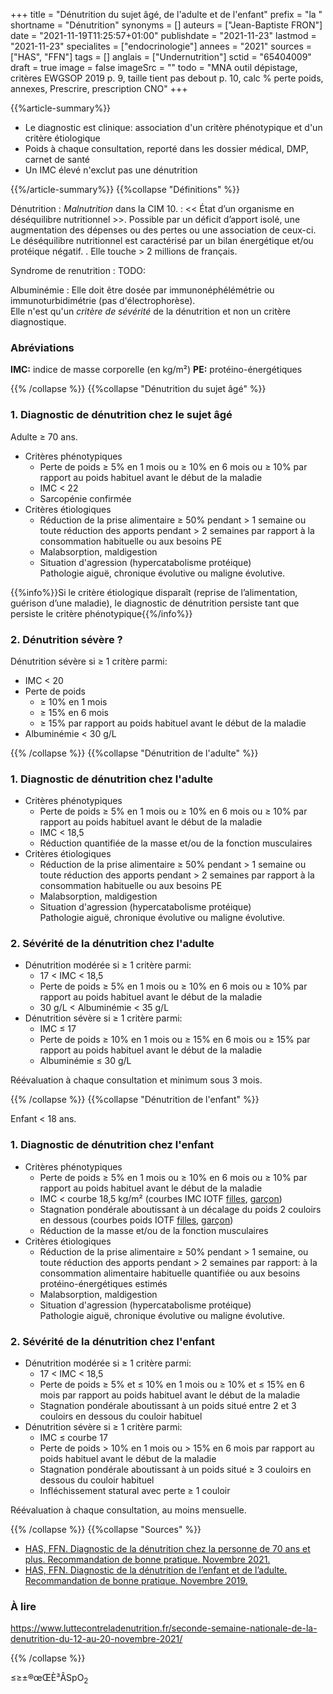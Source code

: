 +++
title = "Dénutrition du sujet âgé, de l'adulte et de l'enfant"
prefix = "la "
shortname = "Dénutrition"
synonyms = []
auteurs = ["Jean-Baptiste FRON"]
date = "2021-11-19T11:25:57+01:00"
publishdate = "2021-11-23"
lastmod = "2021-11-23"
specialites = ["endocrinologie"]
annees = "2021"
sources = ["HAS", "FFN"]
tags = []
anglais = ["Undernutrition"]
sctid = "65404009"
draft = true
image = false
imageSrc = ""
todo = "MNA outil dépistage, critères EWGSOP 2019 p. 9, taille tient pas debout p. 10, calc % perte poids, annexes, Prescrire, prescription CNO"
+++

{{%article-summary%}}

- Le diagnostic est clinique: association d'un critère phénotypique et d'un critère étiologique
- Poids à chaque consultation, reporté dans les dossier médical, DMP, carnet de santé
- Un IMC élevé n'exclut pas une dénutrition

{{%/article-summary%}}
{{%collapse "Définitions" %}}

Dénutrition
: *Malnutrition* dans la CIM 10.
: << État d’un organisme en déséquilibre nutritionnel >>. Possible par un déficit d’apport isolé, une augmentation des dépenses ou des
pertes ou une association de ceux-ci.  
Le déséquilibre nutritionnel est caractérisé par un bilan énergétique et/ou protéique négatif.
. Elle touche > 2 millions de français.

Syndrome de renutrition
: TODO:

Albuminémie
: Elle doit être dosée par immunonéphélémétrie ou immunoturbidimétrie (pas d'électrophorèse).  
Elle n'est qu'un *critère de sévérité* de la dénutrition et non un critère diagnostique.

### Abréviations

**IMC:** indice de masse corporelle (en kg/m²)
**PE:** protéino-énergétiques

{{% /collapse %}}
{{%collapse "Dénutrition du sujet âgé" %}}

### 1. Diagnostic de dénutrition chez le sujet âgé

Adulte ≥ 70 ans.

- Critères phénotypiques
  - Perte de poids ≥ 5% en 1 mois ou ≥ 10% en 6 mois ou ≥ 10% par rapport au poids habituel avant le début de la maladie
  - IMC < 22
  - Sarcopénie confirmée
- Critères étiologiques
  - Réduction de la prise alimentaire ≥ 50% pendant > 1 semaine ou toute réduction des apports pendant > 2 semaines par rapport à la consommation habituelle ou aux besoins PE
  - Malabsorption, maldigestion
  - Situation d'agression (hypercatabolisme protéique)  
  Pathologie aiguë, chronique évolutive ou maligne évolutive.

{{%info%}}Si le critère étiologique disparaît (reprise de l’alimentation, guérison d’une maladie), le diagnostic de dénutrition persiste tant que persiste le critère phénotypique{{%/info%}}

### 2. Dénutrition sévère ?

Dénutrition sévère si ≥ 1 critère parmi:

- IMC < 20
- Perte de poids
  - ≥ 10% en 1 mois
  - ≥ 15% en 6 mois
  - ≥ 15% par rapport au poids habituel avant le début de la maladie
- Albuminémie < 30 g/L

{{% /collapse %}}
{{%collapse "Dénutrition de l'adulte" %}}

### 1. Diagnostic de dénutrition chez l'adulte

- Critères phénotypiques
  - Perte de poids ≥ 5% en 1 mois ou ≥ 10% en 6 mois ou ≥ 10% par rapport au poids habituel avant le début de la maladie
  - IMC < 18,5
  - Réduction quantifiée de la masse et/ou de la fonction musculaires
- Critères étiologiques
  - Réduction de la prise alimentaire ≥ 50% pendant > 1 semaine ou toute réduction des apports pendant > 2 semaines par rapport à la consommation habituelle ou aux besoins PE
  - Malabsorption, maldigestion
  - Situation d'agression (hypercatabolisme protéique)  
  Pathologie aiguë, chronique évolutive ou maligne évolutive.

### 2. Sévérité de la dénutrition chez l'adulte

- Dénutrition modérée si ≥ 1 critère parmi:
  - 17 < IMC < 18,5
  - Perte de poids ≥ 5% en 1 mois ou ≥ 10% en 6 mois ou ≥ 10% par rapport au poids habituel avant le début de la maladie
  - 30 g/L < Albuminémie < 35 g/L
- Dénutrition sévère si ≥ 1 critère parmi:
  - IMC ≤ 17
  - Perte de poids ≥ 10% en 1 mois ou ≥ 15% en 6 mois ou ≥ 15% par rapport au poids habituel avant le début de la maladie
  - Albuminémie ≤ 30 g/L

Réévaluation à chaque consultation et minimum sous 3 mois.

{{% /collapse %}}
{{%collapse "Dénutrition de l'enfant" %}}

Enfant < 18 ans.

### 1. Diagnostic de dénutrition chez l'enfant

- Critères phénotypiques
  - Perte de poids ≥ 5% en 1 mois ou ≥ 10% en 6 mois ou ≥ 10% par rapport au poids habituel avant le début de la maladie
  - IMC < courbe 18,5 kg/m² (courbes IMC IOTF [filles](https://cress-umr1153.fr/wp-content/uploads/2018/03/Courbes-IMC-filles-1-18-ans-AFPA-CRESS-Inserm-CGM-2018.pdf), [garçon](https://cress-umr1153.fr/wp-content/uploads/2018/03/Courbes-IMC-garcons-1-18-ans-AFPA-CRESS-Inserm-CGM-2018.pdf))
  - Stagnation pondérale aboutissant à un décalage du poids 2 couloirs en dessous (courbes poids IOTF [filles](https://cress-umr1153.fr/wp-content/uploads/2018/03/Courbes-Taille-et-Poids-filles-1-18-ans-AFPA-CRESS-Inserm-CGM-2018.pdf), [garçon](https://cress-umr1153.fr/wp-content/uploads/2018/03/Courbes-Taille-et-Poids-garcons-1-18-ans-AFPA-CRESS-Inserm-CGM-2018.pdf))
  - Réduction de la masse et/ou de la fonction musculaires
- Critères étiologiques
  - Réduction de la prise alimentaire ≥ 50% pendant > 1 semaine, ou toute réduction des apports pendant > 2 semaines par rapport: à la consommation alimentaire habituelle quantifiée ou aux besoins protéino-énergétiques estimés
  - Malabsorption, maldigestion
  - Situation d'agression (hypercatabolisme protéique)  
  Pathologie aiguë, chronique évolutive ou maligne évolutive.

### 2. Sévérité de la dénutrition chez l'enfant

- Dénutrition modérée si ≥ 1 critère parmi:
  - 17 < IMC < 18,5
  - Perte de poids ≥ 5% et ≤ 10% en 1 mois ou ≥ 10% et ≤ 15% en 6 mois par rapport au poids habituel avant le début de la maladie
  - Stagnation pondérale aboutissant à un poids situé entre 2 et 3 couloirs en dessous du couloir habituel
- Dénutrition sévère si ≥ 1 critère parmi:
  - IMC ≤ courbe 17
  - Perte de poids > 10% en 1 mois ou > 15% en 6 mois par rapport au poids habituel avant le début de la maladie
  - Stagnation pondérale aboutissant à un poids situé ≥ 3 couloirs en dessous du couloir habituel
  - Infléchissement statural avec perte ≥ 1 couloir

Réévaluation à chaque consultation, au moins mensuelle.

{{% /collapse %}}
{{%collapse "Sources" %}}

- [HAS, FFN. Diagnostic de la dénutrition chez la personne de 70 ans et plus. Recommandation de bonne pratique. Novembre 2021.](https://www.has-sante.fr/jcms/p_3165944/fr/diagnostic-de-la-denutrition-chez-la-personne-de-70-ans-et-plus)
- [HAS, FFN. Diagnostic de la dénutrition de l’enfant et de l’adulte. Recommandation de bonne pratique. Novembre 2019.](https://has-sante.fr/jcms/p_3118872/fr/diagnostic-de-la-denutrition-de-l-enfant-et-de-l-adulte)

### À lire

https://www.luttecontreladenutrition.fr/seconde-semaine-nationale-de-la-denutrition-du-12-au-20-novembre-2021/

{{% /collapse %}}

≤≥±®œŒÈ³ÂSpO<sub>2</sub>

